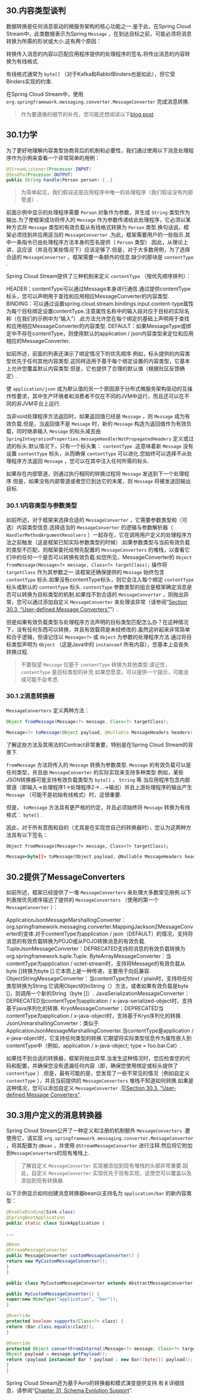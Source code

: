 ## 30.内容类型谈判

数据转换是任何消息驱动的微服务架构的核心功能之一.鉴于此，在Spring Cloud Stream中，此类数据表示为Spring  `Message` ，在到达目标之前，可能必须将消息转换为所需的形状或大小.这有两个原因：

转换传入消息的内容以匹配应用程序提供的处理程序的签名.将传出消息的内容转换为有线格式.

有线格式通常为 `byte[]` （对于Kafka和RabbitBinders也是如此），但它受Binders实现的约束.

在Spring Cloud Stream中，使用 `org.springframework.messaging.converter.MessageConverter` 完成消息转换.

> 作为要遵循的细节的补充，您可能还想阅读以下[blog post](https://spring.io/blog/2018/02/26/spring-cloud-stream-2-0-content-type-negotiation-and-transformation).

## 30.1力学

为了更好地理解内容类型协商背后的机制和必要性，我们通过使用以下消息处理程序作为示例来查看一个非常简单的用例：

```java
@StreamListener(Processor.INPUT)
@SendTo(Processor.OUTPUT)
public String handle(Person person) {..}
```

> 为简单起见，我们假设这是应用程序中唯一的处理程序（我们假设没有内部管道）.

前面示例中显示的处理程序需要 `Person` 对象作为参数，并生成 `String` 类型作为输出.为了使框架成功将传入的 `Message` 作为参数传递给此处理程序，它必须以某种方式将 `Message` 类型的有效负载从有线格式转换为 `Person` 类型.换句话说，框架必须找到并应用适当的 `MessageConverter` .为此，框架需要用户的一些指示.其中一条指令已由处理程序方法本身的签名提供（ `Person` 类型）.因此，从理论上讲，这应该（并且在某些情况下）应该足够了.但是，对于大多数用例，为了选择合适的 `MessageConverter` ，框架需要一条额外的信息.缺少的那块是 `contentType` .

Spring Cloud Stream提供了三种机制来定义 `contentType` （按优先顺序排列）：

HEADER：contentType可以通过Message本身进行通信.通过提供contentType标头，您可以声明用于查找和应用相应MessageConverter的内容类型. BINDING：可以通过设置spring.cloud.stream.bindings.input.content-type属性为每个目标绑定设置contentType.注意属性名称中的输入段对应于目标的实际名称（在我们的示例中为“输入”）.此方法允许您在每个绑定的基础上声明用于查找和应用相应MessageConverter的内容类型. DEFAULT：如果MessageType或绑定中不存在contentType，则使用默认的application / json内容类型来定位和应用相应的MessageConverter.

如前所述，前面的列表还演示了绑定情况下的优先顺序.例如，标头提供的内容类型优先于任何其他内容类型.这同样适用于基于每个绑定设置的内容类型，它基本上允许您覆盖默认内容类型.但是，它也提供了合理的默认值（根据社区反馈确定）.

使 `application/json` 成为默认值的另一个原因源于分布式微服务架构驱动的互操作性要求，其中生产环境者和消费者不仅在不同的JVM中运行，而且还可以在不同的非JVM平台上运行.

当非void处理程序方法返回时，如果返回值已经是 `Message` ，则 `Message` 成为有效负载.但是，当返回值不是 `Message` 时，新的 `Message` 构造为返回值作为有效负载，同时继承输入 `Message` 的标头减去由 `SpringIntegrationProperties.messageHandlerNotPropagatedHeaders` 定义或过滤的标头.默认情况下，只有一个标头集： `contentType` .这意味着新 `Message` 没有设置 `contentType` 标头，从而确保 `contentType` 可以进化.您始终可以选择不从处理程序方法返回 `Message` ，您可以在其中注入任何所需的标头.

如果存在内部管道，则通过执行相同的转换过程将 `Message` 发送到下一个处理程序.但是，如果没有内部管道或者您已到达它的末尾，则 `Message` 将被发送回输出目标.

### 30.1.1内容类型与参数类型

如前所述，对于框架来选择合适的 `MessageConverter` ，它需要参数类型和（可选）内容类型信息.选择适当的 `MessageConverter` 的逻辑与参数解析器（ `HandlerMethodArgumentResolvers` ）一起存在，它在调用用户定义的处理程序方法之前触发（这是框架已知实际参数类型的时候）.如果参数类型与当前有效负载的类型不匹配，则框架委托给预先配置的 `MessageConverters` 的堆栈，以查看它们中的任何一个是否可以转换有效负载.如您所见，MessageConverter的 `Object fromMessage(Message<?> message, Class<?> targetClass);` 操作将 `targetClass` 作为其参数之一.该框架还确保提供的 `Message` 始终包含 `contentType` 标头.如果没有contentType标头，则它会注入每个绑定 `contentType` 标头或默认的 `contentType` 标头.  `contentType` 参数类型的组合是框架确定消息是否可以转换为目标类型的机制.如果找不到合适的 `MessageConverter` ，则抛出异常，您可以通过添加自定义 `MessageConverter` 来处理该异常（请参阅“[Section 30.3, “User-defined Message Converters”](multi_content-type-management.html#spring-cloud-stream-overview-user-defined-message-converters)”）.

但是如果有效负载类型与处理程序方法声明的目标类型匹配怎么办？在这种情况下，没有任何东西可以转换，并且有效载荷是未经修改的.虽然这听起来非常简单和合乎逻辑，但请记住以 `Message<?>` 或 `Object` 为参数的处理程序方法.通过将目标类型声明为 `Object` （这是Java中的 `instanceof` 所有内容），您基本上会丧失转换过程.

> 不要指望 `Message` 仅基于 `contentType` 转换为其他类型.请记住， `contentType` 是目标类型的补充.如果您愿意，可以提供一个提示，可能会或可能不会考虑.

### 30.1.2消息转换器

`MessageConverters` 定义两种方法：

```java
Object fromMessage(Message<?> message, Class<?> targetClass);

Message<?> toMessage(Object payload, @Nullable MessageHeaders headers);
```

了解这些方法及其用法的Contract非常重要，特别是在Spring Cloud Stream的背景下.

`fromMessage` 方法将传入的 `Message` 转换为参数类型.  `Message` 的有效负载可以是任何类型，并且由 `MessageConverter` 的实际实现来支持多种类型.例如，某些JSON转换器可能支持有效负载类型为 `byte[]` ， `String` 等.当应用程序包含内部管道（即输入→处理程序1→处理程序2→...→输出）并且上游处理程序的输出产生 `Message` （可能不是初始有线格式）时，这很重要.

但是， `toMessage` 方法具有更严格的约定，并且必须始终将 `Message` 转换为有线格式： `byte[]` .

因此，对于所有意图和目的（尤其是在实现您自己的转换器时），您认为这两种方法具有以下签名：

```xml
Object fromMessage(Message<?> message, Class<?> targetClass);

Message<byte[]> toMessage(Object payload, @Nullable MessageHeaders headers);
```

## 30.2提供了MessageConverters

如前所述，框架已经提供了一堆 `MessageConverters` 来处理大多数常见用例.以下列表按优先顺序描述了提供的 `MessageConverters` （使用的第一个 `MessageConverter` ）：

ApplicationJsonMessageMarshallingConverter：org.springframework.messaging.converter.MappingJackson2MessageConverter的变体.对于contentType为application / json（DEFAULT）的情况，支持将消息的有效负载转换为POJO或从POJO转换消息的有效负载. TupleJsonMessageConverter：DEPRECATED支持将消息的有效负载转换为org.springframework.tuple.Tuple. ByteArrayMessageConverter：当contentType为application / octet-stream时，支持将Message的有效负载从byte []转换为byte [].它本质上是一种传递，主要用于向后兼容. ObjectStringMessageConverter：当contentType为text / plain时，支持将任何类型转换为String.它调用Object的toString（）方法，或者如果有效负载是byte []，则调用一个新的String（byte []）. JavaSerializationMessageConverter：DEPRECATED当contentType为application / x-java-serialized-object时，支持基于java序列化的转换. KryoMessageConverter：DEPRECATED当contentType为application / x-java-object时，支持基于Kryo序列化的转换. JsonUnmarshallingConverter：类似于ApplicationJsonMessageMarshallingConverter.当contentType是application / x-java-object时，它支持任何类型的转换.它期望将实际类型信息作为属性嵌入到contentType中（例如，application / x-java-object; type = foo.bar.Cat）.

如果找不到合适的转换器，框架将抛出异常.当发生这种情况时，您应检查您的代码和配置，并确保您没有遗漏任何内容（即，确保您使用绑定或标头提供了 `contentType` ）.但是，最有可能的是，您发现了一些不常见的情况（例如自定义 `contentType` ），并且当前提供的 `MessageConverters` 堆栈不知道如何转换.如果是这种情况，您可以添加自定义 `MessageConverter` .见[Section 30.3, “User-defined Message Converters”](multi_content-type-management.html#spring-cloud-stream-overview-user-defined-message-converters).

## 30.3用户定义的消息转换器

Spring Cloud Stream公开了一种定义和注册的机制额外 `MessageConverters` .要使用它，请实现 `org.springframework.messaging.converter.MessageConverter` ，将其配置为 `@Bean` ，并使用 `@StreamMessageConverter` 进行注释.然后将它附加到`MessageConverter`s的现有堆栈上.

> 了解自定义 `MessageConverter` 实现被添加到现有堆栈的头部非常重要.因此，自定义 `MessageConverter` 实现优先于现有实现，这使您可以覆盖以及添加到现有转换器.

以下示例显示如何创建消息转换器bean以支持名为 `application/bar` 的新内容类型：

```java
@EnableBinding(Sink.class)
@SpringBootApplication
public static class SinkApplication {

...

@Bean
@StreamMessageConverter
public MessageConverter customMessageConverter() {
return new MyCustomMessageConverter();
}
}

public class MyCustomMessageConverter extends AbstractMessageConverter {

public MyCustomMessageConverter() {
super(new MimeType("application", "bar"));
}

@Override
protected boolean supports(Class<?> clazz) {
return (Bar.class.equals(clazz));
}

@Override
protected Object convertFromInternal(Message<?> message, Class<?> targetClass, Object conversionHint) {
Object payload = message.getPayload();
return (payload instanceof Bar ? payload : new Bar((byte[]) payload));
}
}
```

Spring Cloud Stream还为基于Avro的转换器和模式演变提供支持.有关详细信息，请参阅“[Chapter 31, Schema Evolution Support](multi_schema-evolution.html)”.


